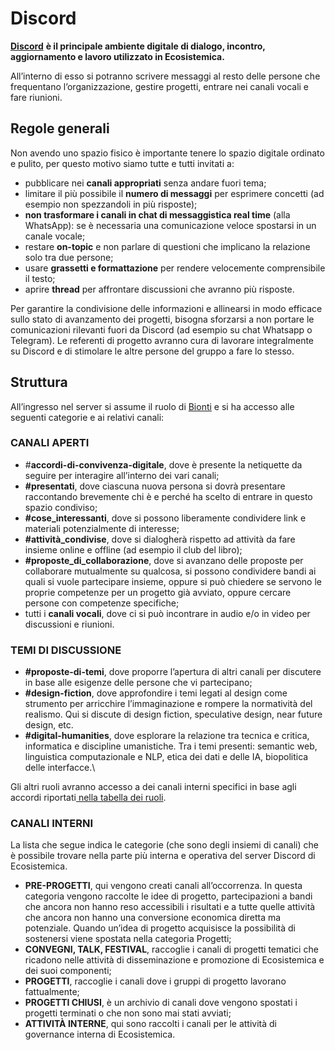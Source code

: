 # Discord

[**Discord**](https://discord.gg/fgmbfYKM5a) **è il principale ambiente digitale di dialogo, incontro, aggiornamento e lavoro utilizzato in Ecosistemica.**

All’interno di esso si potranno scrivere messaggi al resto delle persone che frequentano l’organizzazione, gestire progetti, entrare nei canali vocali e fare riunioni.

## Regole generali

Non avendo uno spazio fisico è importante tenere lo spazio digitale ordinato e pulito, per questo motivo siamo tutte e tutti invitati a:

* pubblicare nei **canali appropriati** senza andare fuori tema;
* limitare il più possibile il **numero di messaggi** per esprimere concetti (ad esempio non spezzandoli in più risposte);
* **non trasformare i canali in chat di messaggistica real time** (alla WhatsApp): se è necessaria una comunicazione veloce spostarsi in un canale vocale;
* restare **on-topic** e non parlare di questioni che implicano la relazione solo tra due persone;
* usare **grassetti e formattazione** per rendere velocemente comprensibile il testo;
* aprire **thread** per affrontare discussioni che avranno più risposte.

Per garantire la condivisione delle informazioni e allinearsi in modo efficace sullo stato di avanzamento dei progetti, bisogna sforzarsi a non portare le comunicazioni rilevanti fuori da Discord (ad esempio su chat Whatsapp o Telegram). Le referenti di progetto avranno cura di lavorare integralmente su Discord e di stimolare le altre persone del gruppo a fare lo stesso.

## Struttura

All’ingresso nel server si assume il ruolo di [Bionti](../../lecosistema/le-identita/bionti.md) e si ha accesso alle seguenti categorie e ai relativi canali:&#x20;

### CANALI APERTI

* \#**accordi-di-convivenza-digitale**, dove è presente la netiquette da seguire per interagire all’interno dei vari canali;
* **#presentati**, dove ciascuna nuova persona si dovrà presentare raccontando brevemente chi è e perché ha scelto di entrare in questo spazio condiviso;
* **#cose\_interessanti**, dove si possono liberamente condividere link e materiali potenzialmente di interesse;
* **#attività\_condivise**, dove si dialogherà rispetto ad attività da fare insieme online e offline (ad esempio il club del libro);
* **#proposte\_di\_collaborazione**, dove si avanzano delle proposte per collaborare mutualmente su qualcosa, si possono condividere bandi ai quali si vuole partecipare insieme, oppure si può chiedere se servono le proprie competenze per un progetto già avviato, oppure cercare persone con competenze specifiche;
* tutti i **canali vocali**, dove ci si può incontrare in audio e/o in video per discussioni e riunioni.

### TEMI DI DISCUSSIONE

* **#proposte-di-temi**, dove proporre l’apertura di altri canali per discutere in base alle esigenze delle persone che vi partecipano;
* **#design-fiction**, dove approfondire i temi legati al design come strumento per arricchire l’immaginazione e rompere la normatività del realismo. Qui si discute di design fiction, speculative design, near future design, etc.
* **#digital-humanities**, dove esplorare la relazione tra tecnica e critica, informatica e discipline umanistiche. Tra i temi presenti: semantic web, linguistica computazionale e NLP, etica dei dati e delle IA, biopolitica delle interfacce.\


Gli altri ruoli avranno accesso a dei canali interni specifici in base agli accordi riportati[ nella tabella dei ruoli](./).

### CANALI INTERNI

La lista che segue indica le categorie (che sono degli insiemi di canali) che è possibile trovare nella parte più interna e operativa del server Discord di Ecosistemica.

* **PRE-PROGETTI**, qui vengono creati canali all’occorrenza. In questa categoria vengono raccolte le idee di progetto, partecipazioni a bandi che ancora non hanno reso accessibili i risultati e a tutte quelle attività che ancora non hanno una conversione economica diretta ma potenziale. Quando un’idea di progetto acquisisce la possibilità di sostenersi viene spostata nella categoria Progetti;
* **CONVEGNI, TALK, FESTIVAL**, raccoglie i canali di progetti tematici che ricadono nelle attività di disseminazione e promozione di Ecosistemica e dei suoi componenti;
* **PROGETTI**, raccoglie i canali dove i gruppi di progetto lavorano fattualmente;
* **PROGETTI CHIUSI**, è un archivio di canali dove vengono spostati i progetti terminati o che non sono mai stati avviati;
* **ATTIVITÀ INTERNE**, qui sono raccolti i canali per le attività di governance interna di Ecosistemica.
